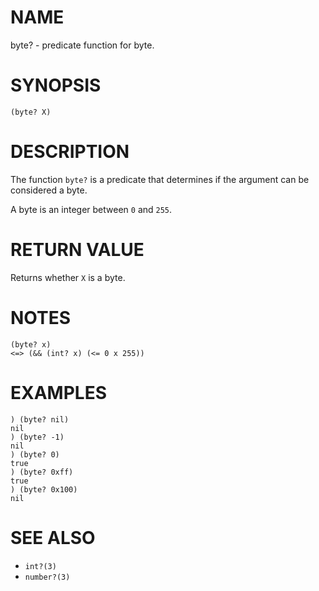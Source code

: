 # NAME
byte? - predicate function for byte.

# SYNOPSIS

    (byte? X)

# DESCRIPTION
The function `byte?` is a predicate that determines if the argument can be considered a byte.

A byte is an integer between `0` and `255`.

# RETURN VALUE
Returns whether `X` is a byte.

# NOTES

    (byte? x)
    <=> (&& (int? x) (<= 0 x 255))

# EXAMPLES

    ) (byte? nil)
    nil
    ) (byte? -1)
    nil
    ) (byte? 0)
    true
    ) (byte? 0xff)
    true
    ) (byte? 0x100)
    nil

# SEE ALSO
- `int?(3)`
- `number?(3)`
